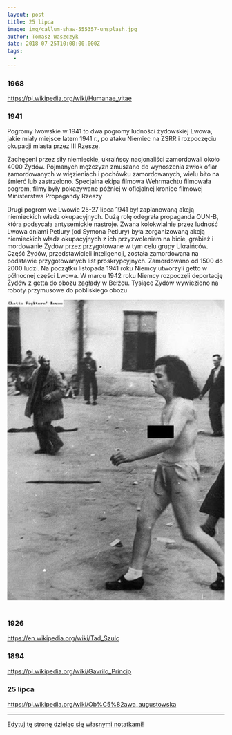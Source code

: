 ```yaml
---
layout: post
title: 25 lipca
image: img/callum-shaw-555357-unsplash.jpg
author: Tomasz Waszczyk
date: 2018-07-25T10:00:00.000Z
tags:
  - 
---
```


### 1968

https://pl.wikipedia.org/wiki/Humanae_vitae

### 1941

Pogromy lwowskie w 1941 to dwa pogromy ludności żydowskiej Lwowa, jakie miały miejsce latem 1941 r., po ataku Niemiec na ZSRR i rozpoczęciu okupacji miasta przez III Rzeszę.

Zachęceni przez siły niemieckie, ukraińscy nacjonaliści zamordowali około 4000 Żydów. Pojmanych mężczyzn zmuszano do wynoszenia zwłok ofiar zamordowanych w więzieniach i pochówku zamordowanych, wielu bito na śmierć lub zastrzelono. Specjalna ekipa filmowa Wehrmachtu filmowała pogrom, filmy były pokazywane później w oficjalnej kronice filmowej Ministerstwa Propagandy Rzeszy

Drugi pogrom we Lwowie 25-27 lipca 1941 był zaplanowaną akcją niemieckich władz okupacyjnych. Dużą rolę odegrała propaganda OUN-B, która podsycała antysemickie nastroje. Zwana kolokwialnie przez ludność Lwowa dniami Petlury (od Symona Petlury) była zorganizowaną akcją niemieckich władz okupacyjnych z ich przyzwoleniem na bicie, grabież i mordowanie Żydów przez przygotowane w tym celu grupy Ukraińców. Część Żydów, przedstawicieli inteligencji, została zamordowana na podstawie przygotowanych list proskrypcyjnych. Zamordowano od 1500 do 2000 ludzi.
Na początku listopada 1941 roku Niemcy utworzyli getto w północnej części Lwowa. W marcu 1942 roku Niemcy rozpoczęli deportację Żydów z getta do obozu zagłady w Bełżcu.
Tysiące Żydów wywieziono na roboty przymusowe do pobliskiego obozu

<img src="./img/july/pogromy.jpg"><br><br>

### 1926

https://en.wikipedia.org/wiki/Tad_Szulc

### 1894

https://pl.wikipedia.org/wiki/Gavrilo_Princip

### 25 lipca

https://pl.wikipedia.org/wiki/Ob%C5%82awa_augustowska

---

<a href="https://github.com/TomaszWaszczyk/historia.waszczyk.com/edit/master/src/content/july-25.md" target="_blank">Edytuj tę stronę dzieląc się własnymi notatkami!</a>
